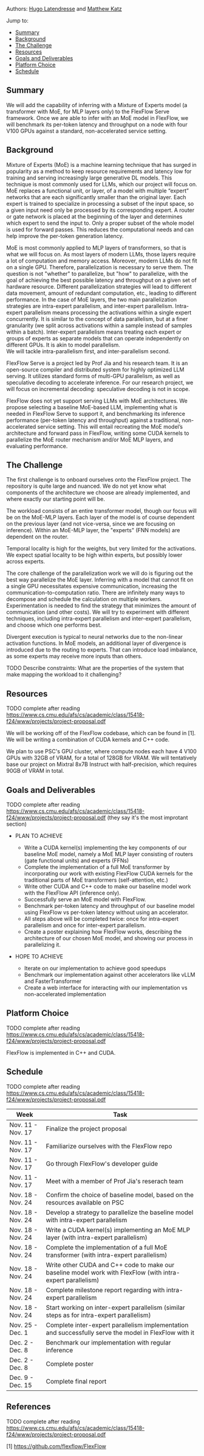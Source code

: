 Authors: [Hugo Latendresse](https://github.com/hugolatendresse) and [Matthew Katz](https://github.com/mhk197)

Jump to:
- [Summary](https://hugolatendresse.github.io/15618-final-project/#summary)
- [Background](https://hugolatendresse.github.io/15618-final-project/#background)
- [The Challenge](https://hugolatendresse.github.io/15618-final-project/#the-challenge)
- [Resources](https://hugolatendresse.github.io/15618-final-project/#resources)
- [Goals and Deliverables](https://hugolatendresse.github.io/15618-final-project/#goals-and-deliverables)
- [Platform Choice](https://hugolatendresse.github.io/15618-final-project/#platform-choice)
- [Schedule](https://hugolatendresse.github.io/15618-final-project/#schedule)

[//]: # (External Links:)

[//]: # (- [Project Proposal &#40;TODO&#41;]&#40;docs/Project%20Proposal.pdf&#41;)


## Summary

We will add the capability of inferring with a Mixture of Experts model (a transformer with MoE, for MLP layers only) to the FlexFlow Serve framework. Once we are able to infer with an MoE model in FlexFlow, we will benchmark its per-token latency and throughput on a node with four V100 GPUs against a standard, non-accelerated service setting.

## Background

Mixture of Experts (MoE) is a machine learning technique that has surged in popularity as a method to keep resource 
requirements and latency low for training and serving increasingly large generative DL models. This technique is most 
commonly used for LLMs, which our project will focus on. MoE replaces a functional unit, or layer, of a model with 
multiple “expert” networks that are each significantly smaller than the original layer. Each expert is trained to 
specialize in processing a subset of the input space, so a given input need only be processed by its corresponding 
expert. A router or gate network is placed at the beginning of the layer and determines which expert to send the 
input to. Only a proper subset of the whole model is used for forward passes. This reduces the computational needs 
and can help improve the per-token generation latency. 

MoE is most commonly applied to MLP layers of transformers, so that is what we will focus on. As most layers of modern LLMs, those layers require a lot of computation and memory access. Moreover, modern LLMs do not fit on a single GPU. Therefore, parallelization is necessary to serve them. The question is not "whether" to parallelize, but "how" to parallelize, with the goal of achieving the best possible latency and throughput on a given set of hardware resource. Different parallelization strategies will lead to different data movement, amount of redundant computation, etc., leading to different performance. 
In the case of MoE layers, the two main parallelization strategies are intra-expert parallelism, and inter-expert parallelism.
Intra-expert parallelism means processing the activations within a single expert concurrently. It is similar to the concept of data parallelism, but at a finer granularity (we split across activations within a sample instead of samples within a batch). 
Inter-expert parallelism means treating each expert or groups of experts as separate models that can operate independently on different GPUs. It is akin to model parallelism.  
We will tackle intra-parallelism first, and inter-parallelism second. 

FlexFlow Serve is a project led by Prof Jia and his research team. It is an open-source compiler and distributed system for highly optimized LLM serving. It utilizes standard forms of multi-GPU parallelism, as well as speculative decoding to accelerate inference. For our research project, we will focus on incremental decoding: speculative decoding is not in scope. 

FlexFlow does not yet support serving LLMs with MoE architectures. We propose selecting a baseline MoE-based LLM, implementing what is needed in FlexFlow Serve to support it, and benchmarking its inference performance (per-token latency and throughput) against a traditional, non-accelerated service setting. This will entail recreating the MoE model’s architecture and forward pass in FlexFlow, writing some CUDA kernels to parallelize the MoE router mechanism and/or MoE MLP layers, and evaluating performance.




## The Challenge

The first challenge is to onboard ourselves onto the FlexFlow project. The repository is quite large and nuanced. We do 
not yet know what components of the architecture we choose are already implemented, and where exactly our starting point will be. 

The workload consists of an entire transformer model, though our focus will be on the MoE-MLP layers. Each layer of the 
model is of course dependent on the previous layer (and not vice-versa, since we are focusing on inference). Within an MoE-MLP layer,
the "experts" (FNN models) are dependent on the router. 

Temporal locality is high for the weights, but very limited for the activations. We expect spatial locality to be high within experts, but possibly lower across experts. 

The core challenge of the parallelization work we will do is figuring out the best way parallelize the MoE layer. Inferring 
with a model that cannot fit on a single GPU necessitates expensive communication, increasing the communication-to-computation ratio. 
There are infinitely many ways to decompose and schedule the calculation on multiple workers. Experimentation is needed to find the strategy that minimizes 
the amount of communication (and other costs). We will try to experiment with different techniques, including 
intra-expert parallelism and inter-expert parallelism, and choose which one performs best. 

Divergent execution is typical to neural networks due to the non-linear activation functions. In MoE models, an additional 
layer of divergence is introduced due to the routing to experts. That can introduce load imbalance, as some experts may receive more inputs than others. 

TODO Describe constraints: What are the properties of the system that make mapping the
workload to it challenging?


## Resources

TODO complete after reading https://www.cs.cmu.edu/afs/cs/academic/class/15418-f24/www/projects/project-proposal.pdf

We will be working off of the FlexFlow codebase, which can be found in [1]. We will be writing a combination of CUDA kernels and C++ code.

We plan to use PSC's GPU cluster, where compute nodes each have 4 V100 GPUs with 32GB of 
VRAM, for a total of 128GB for VRAM. We will tentatively base our project on Mixtral 8x7B Instruct with half-precision, which requires 90GB of VRAM in total. 


## Goals and Deliverables

TODO complete after reading https://www.cs.cmu.edu/afs/cs/academic/class/15418-f24/www/projects/project-proposal.pdf
(they say it's the most improtant section)

- PLAN TO ACHIEVE
  - Write a CUDA kernel(s) implementing the key components of our baseline MoE model, namely a MoE MLP layer consisting of routers (gate functional units) and experts (FFNs)
  - Complete the implementation of a full MoE transformer by incorporating our work with existing FlexFlow CUDA kernels for the traditional parts of MoE transformers (self-attention, etc.)    
  - Write other CUDA and C++ code to make our baseline model work with the FlexFlow API (inference only).
  - Successfully serve an MoE model with FlexFlow.
  - Benchmark per-token latency and throughput of our baseline model using FlexFlow vs per-token latency without using an accelerator. 
  - All steps above will be completed twice: once for intra-expert parallelism and once for inter-expert parallelism. 
  - Create a poster explaining how FlexFlow works, describing the architecture of our chosen MoE model, and showing our process in parallelizing it.


- HOPE TO ACHIEVE
  - Iterate on our implementation to achieve good speedups 
  - Benchmark our implementation against other accelerators like vLLM and FasterTransformer 
  - Create a web interface for interacting with our implementation vs non-accelerated implementation

## Platform Choice

TODO complete after reading https://www.cs.cmu.edu/afs/cs/academic/class/15418-f24/www/projects/project-proposal.pdf

FlexFlow is implemented in C++ and CUDA. 

## Schedule

TODO complete after reading https://www.cs.cmu.edu/afs/cs/academic/class/15418-f24/www/projects/project-proposal.pdf


| Week                  | Task                                                                                                        | 
|-----------------------|-------------------------------------------------------------------------------------------------------------|
| Nov. 11 - Nov. 17     | Finalize the project proposal                                                                               | 
| Nov. 11 - Nov. 17     | Familiarize ourselves with the FlexFlow repo                                                                | 
| Nov. 11 - Nov. 17     | Go through FlexFlow's developer guide                                                                       | 
| Nov. 11 - Nov. 17     | Meet with a member of Prof Jia's reserach team                                                              | 
| Nov. 18 - Nov. 24     | Confirm the choice of baseline model, based on the resources available on PSC                               | 
| Nov. 18 - Nov. 24     | Develop a strategy to parallelize the baseline model with intra-expert parallelism                          | 
| Nov. 18 - Nov. 24     | Write a CUDA kernel(s) implementing an MoE MLP layer (with intra-expert parallelism)                        | 
| Nov. 18 - Nov. 24     | Complete the implementation of a full MoE transformer (with intra-expert parallelism)                       | 
| Nov. 18 - Nov. 24     | Write other CUDA and C++ code to make our baseline model work with FlexFlow (with intra-expert parallelism) | 
| Nov. 18 - Nov. 24     | Complete milestone report regarding with intra-expert parallelism                                           | 
| Nov. 18 - Nov. 24     | Start working on inter-expert parallelism (similar steps as for intra-expert parallelism)                   | 
| Nov. 25 - Dec. 1      | Complete inter-expert parallelism implementation and successfully serve the model in FlexFlow with it       | 
| Dec. 2 - Dec. 8       | Benchmark our implementation with regular inference                                                         | 
| Dec. 2 - Dec. 8       | Complete poster                                                                                             | 
| Dec. 9 - Dec. 15      | Complete final report                                                                                       | 

## References

TODO complete after reading https://www.cs.cmu.edu/afs/cs/academic/class/15418-f24/www/projects/project-proposal.pdf


[1] https://github.com/flexflow/FlexFlow  
